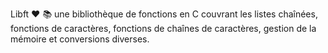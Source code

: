 Libft :heart: :books:
une bibliothèque de fonctions en C couvrant les listes chaînées, fonctions de caractères, fonctions de chaînes de caractères, gestion de la mémoire et conversions diverses.
